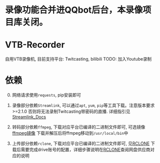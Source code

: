 # 录像功能合并进QQbot后台，本录像项目库关闭。

# VTB-Recorder

自用VTB录像机, 目前支持平台: Twitcasting, bilibili
TODO: 加入Youtube录制

# 依赖
0. 网络请求使用`requests`, pip安装即可

1. 录像部分依赖`Streamlink`, 可以通过`apt`, `yum`, `pip`等工具下载。注意版本要求>=2.1.0
否则将无法录制Twitcasting带密码的直播. 详细指引见[Streamlink_Docs](https://streamlink.github.io/install.html)

2. 转码部分依赖`ffmpeg`, 下载对应平台已编译的二进制文件即可, 可选镜像[ffmpeg镜像](https://johnvansickle.com/ffmpeg/)
下载并解压后将ffmpeg移动到`/usr/local/bin`中

3. 上传部分依赖`rclone`, 下载对应平台已编译的二进制文件即可, 见[RCLONE](https://rclone.org/downloads/)
下载后需要完成drive账号的配置，详细步骤说明在[RCLONE](https://rclone.org/overview/)查阅网盘供应商对应的说明